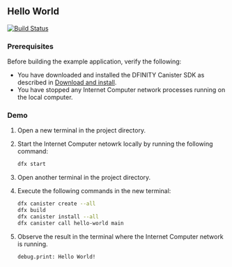 ## Hello World

[![Build Status](https://travis-ci.org/dfinity-lab/examples.svg?branch=master)](https://travis-ci.org/dfinity-lab/examples?branch=master)

### Prerequisites

Before building the example application, verify the following:

* You have downloaded and installed the DFINITY Canister SDK as described in [Download and install](https://sdk.dfinity.org/docs/quickstart/quickstart.html#download-and-install).
* You have stopped any Internet Computer network processes running on the local computer.

### Demo

1. Open a new terminal in the project directory.

1. Start the Internet Computer netowrk locally by running the following command:

    ```bash
    dfx start
    ```

1. Open another terminal in the project directory.

1. Execute the following commands in the new terminal:

    ```bash
    dfx canister create --all
    dfx build
    dfx canister install --all
    dfx canister call hello-world main
    ```

1. Observe the result in the terminal where the Internet Computer network is running.

    ```
    debug.print: Hello World!
    ```
